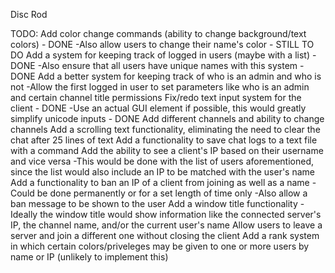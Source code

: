 Disc Rod

TODO:
Add color change commands (ability to change background/text colors) - DONE
    -Also allow users to change their name's color - STILL TO DO
Add a system for keeping track of logged in users (maybe with a list) - DONE
    -Also ensure that all users have unique names with this system - DONE
Add a better system for keeping track of who is an admin and who is not
    -Allow the first logged in user to set parameters like who is an admin and
    certain channel title permissions
Fix/redo text input system for the client - DONE
    -Use an actual GUI element if possible, this would greatly simplify
    unicode inputs - DONE
Add different channels and ability to change channels
Add a scrolling text functionality, eliminating the need to clear the chat
    after 25 lines of text
Add a functionality to save chat logs to a text file with a command
Add the ability to see a client's IP based on their username and vice versa
    -This would be done with the list of users aforementioned, since the list
    would also include an IP to be matched with the user's name
Add a functionality to ban an IP of a client from joining as well as a
    name
    -Could be done permanently or for a set length of time only
    -Also allow a ban message to be shown to the user
Add a window title functionality
    -Ideally the window title would show information like the connected server's
    IP, the channel name, and/or the current user's name
Allow users to leave a server and join a different one without closing the
    client
Add a rank system in which certain colors/priveleges may be given to one or more
    users by name or IP (unlikely to implement this)